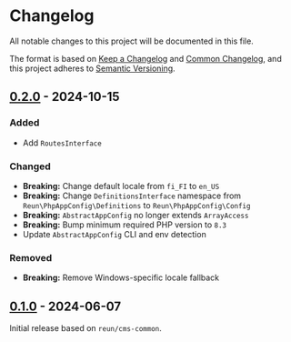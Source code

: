 # Changelog

All notable changes to this project will be documented in this file.

The format is based on [Keep a Changelog](https://keepachangelog.com/en/1.1.0/)
and [Common Changelog](https://common-changelog.org/), and this project adheres
to [Semantic Versioning](https://semver.org/spec/v2.0.0.html).

## [0.2.0] - 2024-10-15

### Added

- Add `RoutesInterface`

### Changed

- **Breaking:** Change default locale from `fi_FI` to `en_US`
- **Breaking:** Change `DefinitionsInterface` namespace from `Reun\PhpAppConfig\Definitions` to `Reun\PhpAppConfig\Config`
- **Breaking:** `AbstractAppConfig` no longer extends `ArrayAccess`
- **Breaking:** Bump minimum required PHP version to `8.3`
- Update `AbstractAppConfig` CLI and env detection

### Removed

- **Breaking:** Remove Windows-specific locale fallback

## [0.1.0] - 2024-06-07

Initial release based on `reun/cms-common`.

[0.2.0]: https://github.com/Reun-Media/php-app-config/releases/tag/0.2.0
[0.1.0]: https://github.com/Reun-Media/php-app-config/releases/tag/0.1.0
